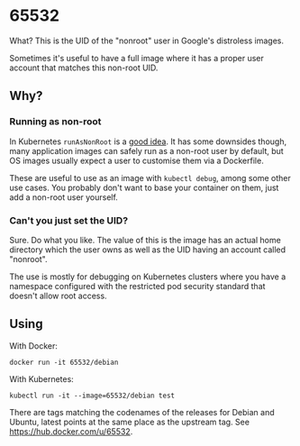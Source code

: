 # 65532

What? This is the UID of the "nonroot" user in Google's distroless images.

Sometimes it's useful to have a full image where it has a proper user account
that matches this non-root UID.

## Why?

### Running as non-root

In Kubernetes `runAsNonRoot` is a [good
idea](https://cheatsheetseries.owasp.org/cheatsheets/Kubernetes_Security_Cheat_Sheet.html).
It has some downsides though, many application images can safely run as a
non-root user by default, but OS images usually expect a user to customise them
via a Dockerfile.

These are useful to use as an image with `kubectl debug`, among some other use
cases. You probably don't want to base your container on them, just add a
non-root user yourself.

### Can't you just set the UID?

Sure. Do what you like. The value of this is the image has an actual home
directory which the user owns as well as the UID having an account called
"nonroot".

The use is mostly for debugging on Kubernetes clusters where you have a
namespace configured with the restricted pod security standard that doesn't
allow root access.

## Using

With Docker:

```shell
docker run -it 65532/debian
```

With Kubernetes:

```shell
kubectl run -it --image=65532/debian test
```

There are tags matching the codenames of the releases for Debian and Ubuntu,
latest points at the same place as the upstream tag. See
https://hub.docker.com/u/65532.
